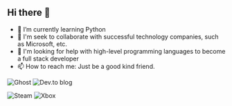 ## Hi there 👋

- 🌱 I’m currently learning Python
- 👯 I'm seek to collaborate with successful technology companies, such as Microsoft, etc.
- 🤔 I'm looking for help with high-level programming languages ​​to become a full stack developer
- 📫 How to reach me: Just be a good kind friend.

![Ghost](https://img.shields.io/badge/ghost-000?style=for-the-badge&logo=ghost&logoColor=%23F7DF1E)
![Dev.to blog](https://img.shields.io/badge/dev.to-0A0A0A?style=for-the-badge&logo=dev.to&logoColor=white)


![Steam](https://img.shields.io/badge/steam-%23000000.svg?style=for-the-badge&logo=steam&logoColor=white)
![Xbox](https://img.shields.io/badge/xbox-%23107C10.svg?style=for-the-badge&logo=xbox&logoColor=white)

